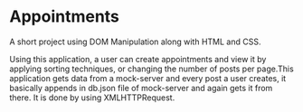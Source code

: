 # Appointments
A short project using DOM Manipulation along with HTML and CSS.

Using this application, a user can create appointments and view it by applying sorting techniques, or changing the number of posts per page.This application gets data from a mock-server and every post a user creates, it basically appends in db.json file of mock-server and again gets it from there. It is done by using XMLHTTPRequest.
